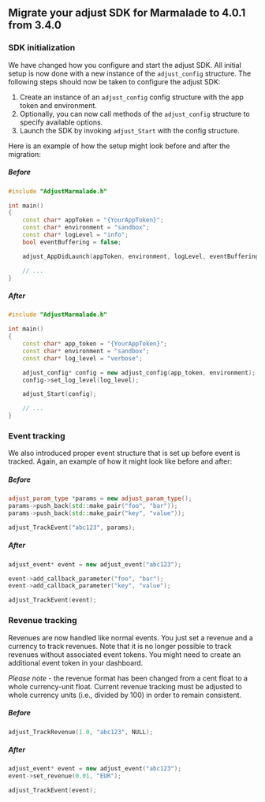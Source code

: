 ## Migrate your adjust SDK for Marmalade to 4.0.1 from 3.4.0

### SDK initialization

We have changed how you configure and start the adjust SDK. All initial setup is now done 
with a new instance of the `adjust_config` structure. The following steps should now be taken 
to configure the adjust SDK:

1. Create an instance of an `adjust_config` config structure with the app token and environment.
2. Optionally, you can now call methods of the `adjust_config` structure to specify available options.
3. Launch the SDK by invoking `adjust_Start` with the config structure.

Here is an example of how the setup might look before and after the migration:

##### Before

```cpp
#include "AdjustMarmalade.h"

int main()
{
    const char* appToken = "{YourAppToken}";
    const char* environment = "sandbox";
    const char* logLevel = "info";
    bool eventBuffering = false;

    adjust_AppDidLaunch(appToken, environment, logLevel, eventBuffering);

    // ...
}
```

##### After

```cpp
#include "AdjustMarmalade.h"

int main()
{
    const char* app_token = "{YourAppToken}";
    const char* environment = "sandbox";
    const char* log_level = "verbose";

    adjust_config* config = new adjust_config(app_token, environment);
    config->set_log_level(log_level);

    adjust_Start(config);

    // ...
}
```

### Event tracking

We also introduced proper event structure that is set up before event is tracked. 
Again, an example of how it might look like before and after:

##### Before

```cpp
adjust_param_type *params = new adjust_param_type();
params->push_back(std::make_pair("foo", "bar"));
params->push_back(std::make_pair("key", "value"));

adjust_TrackEvent("abc123", params);
```

##### After

```cpp
adjust_event* event = new adjust_event("abc123");

event->add_callback_parameter("foo", "bar");
event->add_callback_parameter("key", "value");

adjust_TrackEvent(event);
```

### Revenue tracking

Revenues are now handled like normal events. You just set a revenue and a currency 
to track revenues. Note that it is no longer possible to track revenues without associated 
event tokens. You might need to create an additional event token in your dashboard.

*Please note* - the revenue format has been changed from a cent float to a whole 
currency-unit float. Current revenue tracking must be adjusted to whole currency units 
(i.e., divided by 100) in order to remain consistent.

##### Before

```cpp
adjust_TrackRevenue(1.0, "abc123", NULL);
```

##### After

```cpp
adjust_event* event = new adjust_event("abc123");
event->set_revenue(0.01, "EUR");

adjust_TrackEvent(event);
```
